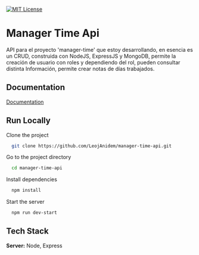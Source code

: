 [![MIT License](https://img.shields.io/badge/License-MIT-green.svg)](https://choosealicense.com/licenses/mit/)



# Manager Time Api

API para el proyecto 'manager-time' que estoy desarrollando, en esencia es un CRUD, construida con NodeJS, ExpressJS y MongoDB, permite la creación de usuario con roles y dependiendo del rol, pueden consultar distinta Información, permite crear notas de días trabajados.


## Documentation

[Documentation](https://documenter.getpostman.com/view/13496589/2s93Y3u1AA)


## Run Locally

Clone the project

```bash
  git clone https://github.com/LeojAnidem/manager-time-api.git
```

Go to the project directory

```bash
  cd manager-time-api
```

Install dependencies

```bash
  npm install
```

Start the server

```bash
  npm run dev-start
```


## Tech Stack


**Server:** Node, Express


